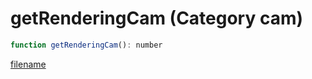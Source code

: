 # getRenderingCam (Category cam)

```js
function getRenderingCam(): number
```

[filename](getRenderingCam_m.md ':include')